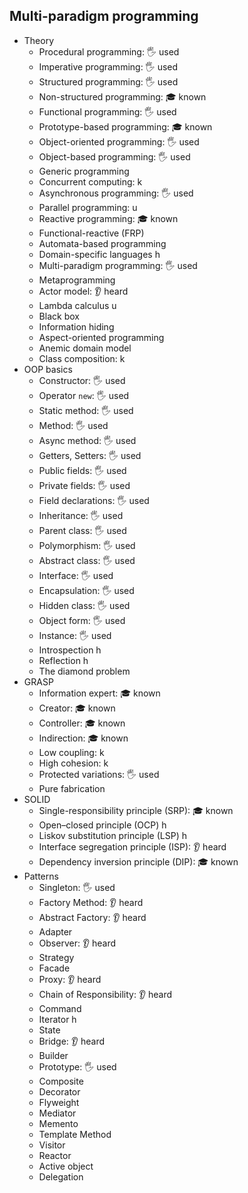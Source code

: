 ## Multi-paradigm programming

- Theory
  - Procedural programming: 🖐️ used
  - Imperative programming: 🖐️ used
  - Structured programming: 🖐️ used
  - Non-structured programming: 🎓 known
  - Functional programming: 🖐️ used
  - Prototype-based programming: 🎓 known
  - Object-oriented programming: 🖐️ used
  - Object-based programming: 🖐️ used
  - Generic programming
  - Concurrent computing: k
  - Asynchronous programming: 🖐️ used
  - Parallel programming: u
  - Reactive programming: 🎓 known
  - Functional-reactive (FRP)
  - Automata-based programming
  - Domain-specific languages h
  - Multi-paradigm programming: 🖐️ used
  - Metaprogramming
  - Actor model: 👂 heard
  - Lambda calculus u
  - Black box
  - Information hiding
  - Aspect-oriented programming
  - Anemic domain model
  - Class composition: k
- OOP basics
  - Constructor: 🖐️ used
  - Operator `new`: 🖐️ used
  - Static method: 🖐️ used
  - Method: 🖐️ used
  - Async method: 🖐️ used
  - Getters, Setters: 🖐️ used
  - Public fields: 🖐️ used
  - Private fields: 🖐️ used
  - Field declarations: 🖐️ used
  - Inheritance: 🖐️ used
  - Parent class: 🖐️ used
  - Polymorphism: 🖐️ used
  - Abstract class: 🖐️ used
  - Interface: 🖐️ used
  - Encapsulation: 🖐️ used
  - Hidden class: 🖐️ used
  - Object form: 🖐️ used
  - Instance: 🖐️ used
  - Introspection h
  - Reflection h
  - The diamond problem
- GRASP
  - Information expert: 🎓 known
  - Creator: 🎓 known
  - Controller: 🎓 known
  - Indirection: 🎓 known
  - Low coupling: k
  - High cohesion: k
  - Protected variations: 🖐️ used
  - Pure fabrication
- SOLID
  - Single-responsibility principle (SRP): 🎓 known
  - Open–closed principle (OCP) h
  - Liskov substitution principle (LSP) h
  - Interface segregation principle (ISP): 👂 heard
  - Dependency inversion principle (DIP): 🎓 known
- Patterns
  - Singleton: 🖐️ used
  - Factory Method: 👂 heard
  - Abstract Factory: 👂 heard
  - Adapter
  - Observer: 👂 heard
  - Strategy
  - Facade
  - Proxy: 👂 heard
  - Chain of Responsibility: 👂 heard
  - Command
  - Iterator h
  - State
  - Bridge: 👂 heard
  - Builder
  - Prototype: 🖐️ used
  - Composite
  - Decorator
  - Flyweight
  - Mediator
  - Memento
  - Template Method
  - Visitor
  - Reactor
  - Active object
  - Delegation

